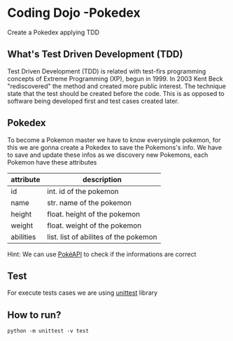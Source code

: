 # Coding Dojo -Pokedex

Create a Pokedex applying TDD

## What's Test Driven Development (TDD)

Test Driven Development (TDD) is related with test-firs programming concepts of Extreme Programming (XP), begun in 1999. In 2003 Kent Beck "rediscovered" the method and created more public interest. The technique state that the test should be created before the code. This is as opposed to software being developed first and test cases created later.

## Pokedex
To become a Pokemon master we have to know everysingle pokemon, for this we are gonna create a Pokedex to save the Pokemons's info. We have to save and update these infos as we discovery new Pokemons, each Pokemon have these attributes

| attribute | description                           |
|-----------|---------------------------------------|
| id        | int. id of the pokemon                |
| name      | str. name of the pokemon              |
| height    | float. height of the pokemon          |
| weight    | float. weight of the pokemon          |
| abilities | list. list of abilites of the pokemon |

Hint: We can use [PokéAPI](https://pokeapi.co/) to check if the informations are correct

## Test

For execute tests cases we are using [unittest](https://docs.python.org/3/library/unittest.html) library

## How to run?

```python -m unittest -v test```

